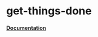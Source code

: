 # get-things-done


#### [Documentation](https://635157d4e1271125e36e226e-wqpcsmtfkl.chromatic.com/)